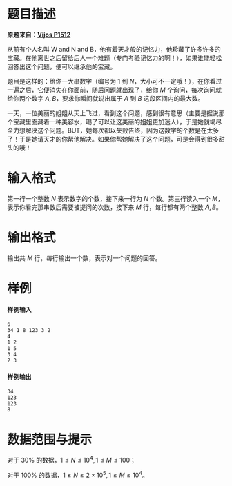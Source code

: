 
# 题目描述

**原题来自：[Vijos P1512](https://vijos.org/p/1514)**

从前有个人名叫 W and N and B，他有着天才般的记忆力，他珍藏了许多许多的宝藏。在他离世之后留给后人一个难题（专门考验记忆力的啊！），如果谁能轻松回答出这个问题，便可以继承他的宝藏。

题目是这样的：给你一大串数字（编号为 $1$ 到 $N$，大小可不一定哦！），在你看过一遍之后，它便消失在你面前，随后问题就出现了，给你 $M$ 个询问，每次询问就给你两个数字 $A,B$，要求你瞬间就说出属于 $A$ 到 $B$ 这段区间内的最大数。

一天，一位美丽的姐姐从天上飞过，看到这个问题，感到很有意思（主要是据说那个宝藏里面藏着一种美容水，喝了可以让这美丽的姐姐更加迷人），于是她就竭尽全力想解决这个问题。BUT，她每次都以失败告终，因为这数字的个数是在太多了！于是她请天才的你帮他解决。如果你帮她解决了这个问题，可是会得到很多甜头的哦！

# 输入格式

第一行一个整数 $N$ 表示数字的个数，接下来一行为 $N$ 个数。第三行读入一个 $M$，表示你看完那串数后需要被提问的次数，接下来 $M$ 行，每行都有两个整数 $A,B$。

# 输出格式

输出共 $M$ 行，每行输出一个数，表示对一个问题的回答。

# 样例

#### 样例输入
```plain
6
34 1 8 123 3 2
4
1 2
1 5
3 4
2 3
```

#### 样例输出
```plain
34
123
123
8
```

# 数据范围与提示

对于 $30\%$ 的数据，$1\le N\le 10^4,1\le M\le 100$；

对于 $100\%$ 的数据，$1\le N\le 2\times 10^5,1\le M\le 10^4$。

